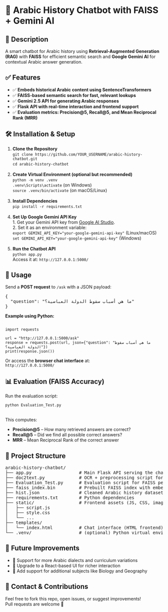 <p align="left">

<h1>📜 Arabic History Chatbot with FAISS + Gemini AI</h1>

<h2>🚀 Description</h2>
<p>
A smart chatbot for Arabic history using <strong>Retrieval-Augmented Generation (RAG)</strong> with <strong>FAISS</strong> for efficient semantic search and <strong>Google Gemini AI</strong> for contextual Arabic answer generation.
</p>

<h2>✅ Features</h2>
<ul>
  <li>✅ <strong>Embeds historical Arabic content using SentenceTransformers</strong></li>
  <li>✅ <strong>FAISS-based semantic search for fast, relevant lookups</strong></li>
  <li>✅ <strong>Gemini 2.5 API for generating Arabic responses</strong></li>
  <li>✅ <strong>Flask API with real-time interaction and frontend support</strong></li>
  <li>✅ <strong>Evaluation metrics: Precision@5, Recall@5, and Mean Reciprocal Rank (MRR)</strong></li>
</ul>

<h2>🛠️ Installation & Setup</h2>

<ol>
  <li><strong>Clone the Repository</strong><br>
    <code>git clone https://github.com/YOUR_USERNAME/arabic-history-chatbot.git</code><br>
    <code>cd arabic-history-chatbot</code>
  </li>
  <br>
  <li><strong>Create Virtual Environment (optional but recommended)</strong><br>
    <code>python -m venv .venv</code><br>
    <code>.venv\Scripts\activate</code> (on Windows)<br>
    <code>source .venv/bin/activate</code> (on macOS/Linux)
  </li>
  <br>
  <li><strong>Install Dependencies</strong><br>
    <code>pip install -r requirements.txt</code>
  </li>
  <br>
  <li><strong>Set Up Google Gemini API Key</strong><br>
    1. Get your Gemini API key from <a href="https://aistudio.google.com/">Google AI Studio</a>.<br>
    2. Set it as an environment variable:<br>
    <code>export GEMINI_API_KEY="your-google-gemini-api-key"</code> (Linux/macOS)<br>
    <code>set GEMINI_API_KEY="your-google-gemini-api-key"</code> (Windows)
  </li>
  <br>
  <li><strong>Run the Chatbot API</strong><br>
    <code>python app.py</code><br>
    Access it at: <code>http://127.0.0.1:5000/</code>
  </li>
</ol>

<h2>📡 Usage</h2>
<p>Send a <strong>POST request</strong> to <code>/ask</code> with a JSON payload:</p>

<pre>
{
  "question": "ما هي أسباب سقوط الدولة العباسية؟"
}
</pre>

<p><strong>Example using Python:</strong></p>

<pre><code>
import requests

url = "http://127.0.0.1:5000/ask"
response = requests.post(url, json={"question": "ما هي أسباب سقوط الدولة العباسية؟"})
print(response.json())
</code></pre>

<p>Or access the <strong>browser chat interface</strong> at:<br>
<code>http://127.0.0.1:5000/</code></p>

<h2>📊 Evaluation (FAISS Accuracy)</h2>
<p>Run the evaluation script:</p>
<code>python Evaluation_Test.py</code><br><br>
<p>This computes:</p>
<ul>
  <li><strong>Precision@5</strong> – How many retrieved answers are correct?</li>
  <li><strong>Recall@5</strong> – Did we find all possible correct answers?</li>
  <li><strong>MRR</strong> – Mean Reciprocal Rank of the correct answer</li>
</ul>

<h2>📂 Project Structure</h2>
<pre>
arabic-history-chatbot/
├── app.py                  # Main Flask API serving the chatbot
├── doc2text.py             # OCR + preprocessing script for Arabic PDFs
├── Evaluation_Test.py      # Evaluation script for FAISS performance
├── faiss_index.bin         # Prebuilt FAISS index with embeddings
├── hist.json               # Cleaned Arabic history dataset
├── requirements.txt        # Python dependencies
├── static/                 # Frontend assets (JS, CSS, images)
│   ├── script.js
│   ├── style.css
│   └── ...
├── templates/
│   └── index.html          # Chat interface (HTML frontend)
└── .venv/                  # (optional) Python virtual environment
</pre>

<h2>📌 Future Improvements</h2>
<ul>
  <li>🔹 Support for more Arabic dialects and curriculum variations</li>
  <li>🔹 Upgrade to a React-based UI for richer interaction</li>
  <li>🔹 Add support for additional subjects like Biology and Geography</li>
</ul>

<h2>📧 Contact & Contributions</h2>
<p>
Feel free to fork this repo, open issues, or suggest improvements!  
<br>Pull requests are welcome 🚀
</p>

</p>
